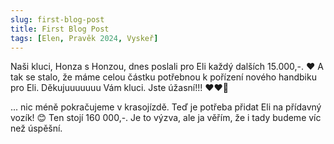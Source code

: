```yaml
---
slug: first-blog-post
title: First Blog Post
tags: [Elen, Pravěk 2024, Vyskeř]
---
```


Naši kluci, Honza s Honzou, dnes poslali pro Eli každý dalších 15.000,-. ❤️ A tak se stalo, že máme celou částku potřebnou k pořízení nového handbiku pro Eli. Děkujuuuuuuu Vám kluci. Jste úžasní!!! ❤️❤️🙏

... nic méně pokračujeme v krasojízdě. Teď je potřeba přidat Eli na přídavný vozík! 😊 Ten stojí 160 000,-. Je to výzva, ale ja věřím, že i tady budeme víc než úspěšní.
<!-- truncate -->